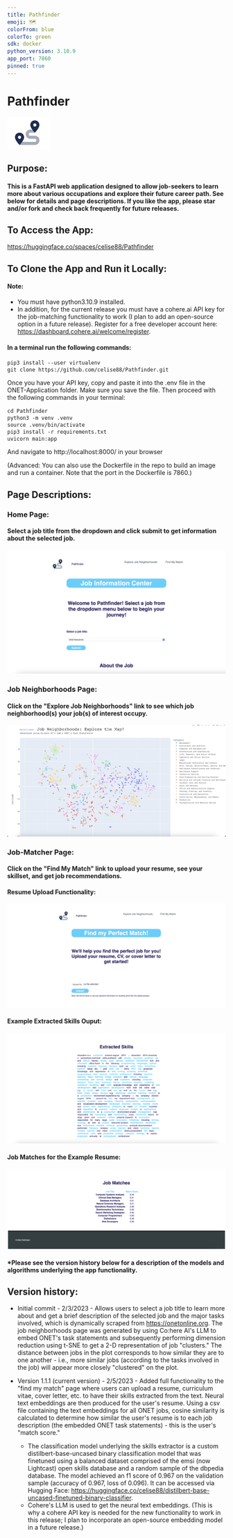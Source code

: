 ```yaml
---
title: Pathfinder
emoji: 🗺️
colorFrom: blue
colorTo: green
sdk: docker
python_version: 3.10.9
app_port: 7860
pinned: true
---
```


# Pathfinder
![logo](./static/PF.png)   

## Purpose: 
#### This is a FastAPI web application designed to allow job-seekers to learn more about various occupations and explore their future career path. See below for details and page descriptions. If you like the app, please star and/or fork and check back frequently for future releases. 

## To Access the App:
https://huggingface.co/spaces/celise88/Pathfinder

## To Clone the App and Run it Locally:
#### Note:
* You must have python3.10.9 installed.
* In addition, for the current release you must have a cohere.ai API key for the job-matching functionality to work (I plan to add an open-source option in a future release). Register for a free developer account here: https://dashboard.cohere.ai/welcome/register. 

#### In a terminal run the following commands:

```
pip3 install --user virtualenv
git clone https://github.com/celise88/Pathfinder.git
```

Once you have your API key, copy and paste it into the .env file in the ONET-Application folder. Make sure you save the file. Then proceed with the following commands in your terminal:

```
cd Pathfinder
python3 -m venv .venv
source .venv/bin/activate
pip3 install -r requirements.txt
uvicorn main:app
```

And navigate to http://localhost:8000/ in your browser

(Advanced: You can also use the Dockerfile in the repo to build an image and run a container. Note that the port in the Dockerfile is 7860.)

## Page Descriptions:

### Home Page:
#### Select a job title from the dropdown and click submit to get information about the selected job.

![Page1](./static/main/Page1.png)

### Job Neighborhoods Page:
#### Click on the "Explore Job Neighborhoods" link to see which job neighborhood(s) your job(s) of interest occupy. 

![Page2](./static/main/Page2.png)

### Job-Matcher Page:
#### Click on the "Find My Match" link to upload your resume, see your skillset, and get job recommendations. 

#### Resume Upload Functionality:
![Page3-Input](./static/main/Page3-Input.png)

#### Example Extracted Skills Ouput:
![Page3-Output](./static/main/Page3-output.png)

#### Job Matches for the Example Resume:
![Page3-Matches](./static/main/Page3-Matches.png)

#### *Please see the version history below for a description of the models and algorithms underlying the app functionality.  

## Version history:
 
* Initial commit - 2/3/2023 - Allows users to select a job title to learn more about and get a brief description of the selected job and the major tasks involved, which is dynamically scraped from https://onetonline.org. The job neighborhoods page was generated by using Co:here AI's LLM to embed ONET's task statements and subsequently performing dimension reduction using t-SNE to get a 2-D representation of job "clusters." The distance between jobs in the plot corresponds to how similar they are to one another - i.e., more similar jobs (according to the tasks involved in the job) will appear more closely "clustered" on the plot.

* Version 1.1.1 (current version) - 2/5/2023 - Added full functionality to the "find my match" page where users can upload a resume, curriculum vitae, cover letter, etc. to have their skills extracted from the text.  Neural text embeddings are then produced for the user's resume. Using a csv file containing the text embeddings for all ONET jobs, cosine similarity is calculated to determine how similar the user's resume is to each job description (the embedded ONET task statements) - this is the user's "match score."  
    * The classification model underlying the skills extractor is a custom distilbert-base-uncased binary classification model that was finetuned using a balanced dataset comprised of the emsi (now Lightcast) open skills database and a random sample of the dbpedia database. The model achieved an f1 score of 0.967 on the validation sample (accuracy of 0.967, loss of 0.096). It can be accessed via Hugging Face: https://huggingface.co/celise88/distilbert-base-uncased-finetuned-binary-classifier.
    * Cohere's LLM is used to get the neural text embeddings. (This is why a cohere API key is needed for the new functionality to work in this release; I plan to incorporate an open-source embedding model in a future release.)